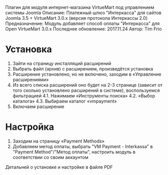 Плагин для модуля интернет-магазина VirtueMart под управлением системы Joomla
Описание: Платежный шлюз "Интеркасса" для сайтов Joomla 3.5 + VirtueMart 3.0.x (версия протокола Интеркассы 2.0)
Предназначение: Модуль добавляет способ оплаты "Интеркасса" для Open VirtueMart 3.0.x
Последнее обновление: 2017.11.24
Автор: Tim Frio

# Установка
1. Зайти на страницу инсталляций расширений
2. Выбрать файл (архив) с расширением, произведётся установка
3. Расширение установлено, но не включено, заходим в «Управление расширениями»
4. Из всего списка расширений оно будет на 2-3 странице (зависит от того сколько установлено расширений в системе), воспользуемся фильтрацией
4.1. Нажимаем «Инструменты поиска»
4.2. «Выбор каталога»
4.3. Выбираем каталог «vmpayment»
5. Включаем расширение
# Настройка
1. Заходим на страницу «Payment Methods» 
2. Добавляем метод оплаты, выбрать "VM Payment - Interkassa" в "Payment Method"/"Метод оплаты", настроить модуль в соответствии со своим аккаунтом

Детальней о установке и настройке в файле PDF
